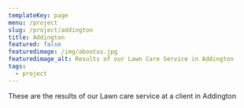 ```yaml
---
templateKey: page
menu: /project
slug: /project/addington
title: Addington
featured: false
featuredimage: /img/aboutus.jpg
featuredimage_alt: Results of our Lawn Care Service in Addington
tags:
  - project
---
```


These are the results of our Lawn care service at a client in Addington
